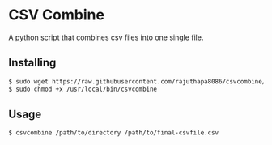 # CSV Combine

A python script that combines csv files into one single file.

## Installing

```sh
$ sudo wget https://raw.githubusercontent.com/rajuthapa8086/csvcombine/master/csvcombine -O /usr/local/bin/csvcombine
$ sudo chmod +x /usr/local/bin/csvcombine
```

## Usage

```sh
$ csvcombine /path/to/directory /path/to/final-csvfile.csv
```
